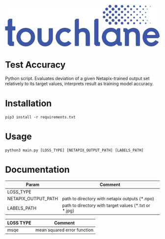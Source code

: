 ![LOGO](https://github.com/touchlane/NetapixTools/blob/master/Assets/logo.svg)

# Test Accuracy
Python script. Evaluates deviation of a given Netapix-trained output set relatively to its target values, interprets result as training model accuracy.

# Installation
```
pip3 install -r requirements.txt
```

# Usage
```
python3 main.py [LOSS_TYPE] [NETAPIX_OUTPUT_PATH] [LABELS_PATH]
```

# Documentation

| Param | Comment |
| ------------- | ------------- |
| LOSS_TYPE | |
| NETAPIX_OUTPUT_PATH | path to directory with netapix outputs (\*.npo)|
| LABELS_PATH | path to directory with target values (\*.txt or \*.jpg)|

| LOSS TYPE | Comment |
| ------------- | ------------- |
| msqe | mean squared error function |

